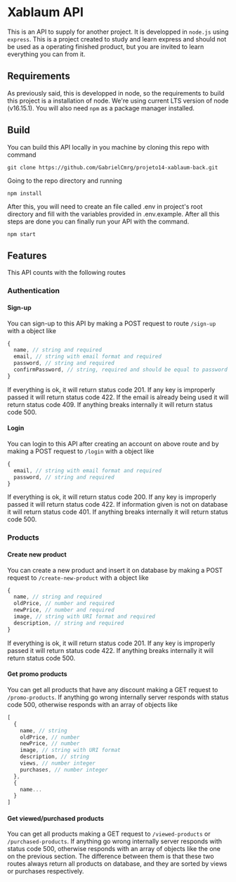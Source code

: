# Xablaum API

This is an API to supply for another project. It is developped in `node.js` using `express`. This is a project created to study and learn express and should not be used as a operating finished product, but you are invited to learn everything you can from it.

## Requirements

As previously said, this is developped in node, so the requirements to build this project is a installation of node. We're using current LTS version of node (v16.15.1). You will also need `npm` as a package manager installed.

## Build

You can build this API locally in you machine by cloning this repo with command

```shell
git clone https://github.com/GabrielCmrg/projeto14-xablaum-back.git
```

Going to the repo directory and running

```shell
npm install
```

After this, you will need to create an file called .env in project's root directory and fill with the variables provided in .env.example. After all this steps are done you can finally run your API with the command.

```shell
npm start
```

## Features

This API counts with the following routes

### Authentication

#### Sign-up

You can sign-up to this API by making a POST request to route `/sign-up` with a object like

```js
{
  name, // string and required
  email, // string with email format and required
  password, // string and required
  confirmPassword, // string, required and should be equal to password key
}
```

If everything is ok, it will return status code 201. If any key is improperly passed it will return status code 422. If the email is already being used it will return status code 409. If anything breaks internally it will return status code 500.

#### Login

You can login to this API after creating an account on above route and by making a POST request to `/login` with a object like

```js
{
  email, // string with email format and required
  password, // string and required
}
```

If everything is ok, it will return status code 200. If any key is improperly passed it will return status code 422. If information given is not on database it will return status code 401. If anything breaks internally it will return status code 500.

### Products

#### Create new product

You can create a new product and insert it on database by making a POST request to `/create-new-product` with a object like

```js
{
  name, // string and required
  oldPrice, // number and required
  newPrice, // number and required
  image, // string with URI format and required
  description, // string and required
}
```

If everything is ok, it will return status code 201. If any key is improperly passed it will return status code 422. If anything breaks internally it will return status code 500.

#### Get promo products

You can get all products that have any discount making a GET request to `/promo-products`. If anything go wrong internally server responds with status code 500, otherwise responds with an array of objects like

```js
[
  {
    name, // string
    oldPrice, // number
    newPrice, // number
    image, // string with URI format
    description, // string
    views, // number integer
    purchases, // number integer
  },
  {
    name...
  }
]
```

#### Get viewed/purchased products

You can get all products making a GET request to `/viewed-products` or `/purchased-products`. If anything go wrong internally server responds with status code 500, otherwise responds with an array of objects like the one on the previous section. The difference between them is that these two routes always return all products on database, and they are sorted by views or purchases respectively.
